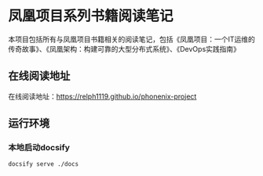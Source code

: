 # 凤凰项目系列书籍阅读笔记
本项目包括所有与凤凰项目书籍相关的阅读笔记，包括《凤凰项目：一个IT运维的传奇故事》、《凤凰架构：构建可靠的大型分布式系统》、《DevOps实践指南》

## 在线阅读地址
在线阅读地址：https://relph1119.github.io/phonenix-project

## 运行环境

### 本地启动docsify
```shell
docsify serve ./docs
```